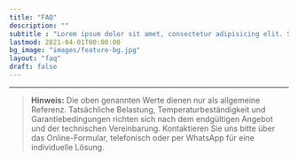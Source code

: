 ```yaml
---
title: "FAQ"
description: ""
subtitle : "Lorem ipsum dolor sit amet, consectetur adipisicing elit. Sequi, repudiandae."
lastmod: 2021-04-01T00:00:00
bg_image: "images/feature-bg.jpg"
layout: "faq"
draft: false
---
```


---

> **Hinweis:** Die oben genannten Werte dienen nur als allgemeine Referenz. Tatsächliche Belastung, Temperaturbeständigkeit und Garantiebedingungen richten sich nach dem endgültigen Angebot und der technischen Vereinbarung. Kontaktieren Sie uns bitte über das Online-Formular, telefonisch oder per WhatsApp für eine individuelle Lösung.
